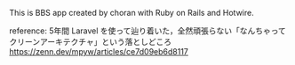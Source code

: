 This is BBS app created by choran with Ruby on Rails and Hotwire.

reference:
    5年間 Laravel を使って辿り着いた，全然頑張らない「なんちゃってクリーンアーキテクチャ」という落としどころ
    https://zenn.dev/mpyw/articles/ce7d09eb6d8117